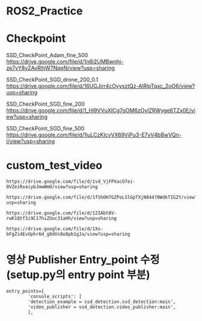 # ROS2_Practice

# Checkpoint

SSD_CheckPoint_Adam_fine_500
https://drive.google.com/file/d/1n6i2UMBwnhj-ze7vY8vZAvRltjW7NqeN/view?usp=sharing

SSD_CheckPoint_SGD_drone_200_0.1
https://drive.google.com/file/d/16UGJirr4cOyysztQz-AlRlpTqxc_2oO6/view?usp=sharing

SSD_CheckPoint_SGD_fine_200
https://drive.google.com/file/d/1_Hl9VVuXICg7qOM6zOylZRWyge6TZx0E/view?usp=sharing

SSD_CheckPoint_SGD_fine_500
https://drive.google.com/file/d/1iuLCzKIcyVX69ViPu3-E7vV4bBwVQn-l/view?usp=sharing

# custom_test_video
```
https://drive.google.com/file/d/1vd_VjFPXacO7ei-0VZeiRxaiybJmwWmO/view?usp=sharing
```
```
https://drive.google.com/file/d/1fShOH7GZPoLSlGpTXjN84470WdkTIGZY/view?usp=sharing
```
```
https://drive.google.com/file/d/12IAbt8V-rwK1Qtf3i9C17hiZUuc31aHh/view?usp=sharing
```
```
https://drive.google.com/file/d/1Xs-bFgZi4EvUphr6d_g0dVs0o8pb1gJa/view?usp=sharing
```

# 영상 Publisher Entry_point 수정(setup.py의 entry point 부분)
```
entry_points={
        'console_scripts': [
        'detection_example = ssd_detection.ssd_detection:main',
        'video_publisher = ssd_detection.video_publisher:main',
        ],
```

